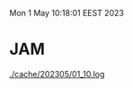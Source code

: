 Mon  1 May 10:18:01 EEST 2023
# JAM
<a href='./cache/202305/01_10.log'>./cache/202305/01_10.log</a>
